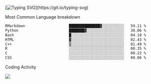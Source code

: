 [![Typing SVG](https://readme-typing-svg.demolab.com?font=Fira+Code&pause=1000&color=8873DE&width=435&lines=Hello+I'm+Ivy+Streeter!;I'm+interested+in+NGS+%26+genomics.+;Let's+connect!)](https://git.io/typing-svg)

Most Common Language breakdown
<!--START_SECTION:waka-->

```txt
RMarkdown                    ██████████████▓░░░░░░░░░░   59.11 %
Python                       ███████▓░░░░░░░░░░░░░░░░░   30.06 %
Bash                         █░░░░░░░░░░░░░░░░░░░░░░░░   04.18 %
HTML                         ▓░░░░░░░░░░░░░░░░░░░░░░░░   02.43 %
C++                          ▒░░░░░░░░░░░░░░░░░░░░░░░░   01.49 %
R                            ░░░░░░░░░░░░░░░░░░░░░░░░░   00.35 %
C                            ░░░░░░░░░░░░░░░░░░░░░░░░░   00.22 %
CSS                          ░░░░░░░░░░░░░░░░░░░░░░░░░   00.06 %
```

<!--END_SECTION:waka-->

Coding Activity

<a href="https://wakatime.com"><img src="https://wakatime.com/share/@9a4cf014-b079-4212-8684-4134c448a44a/0baf655c-3093-4fcc-9317-ed81151b338e.png" /></a>
